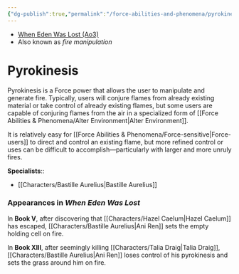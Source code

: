 ```yaml
---
{"dg-publish":true,"permalink":"/force-abilities-and-phenomena/pyrokinesis/","tags":["universal","alter","forcepower"],"noteIcon":"saber1"}
---
```


- [When Eden Was Lost (Ao3)](https://archiveofourown.org/works/19334440)
- Also known as *fire manipulation*
# Pyrokinesis
Pyrokinesis is a Force power that allows the user to manipulate and generate fire. Typically, users will conjure flames from already existing material or take control of already existing flames, but some users are capable of conjuring flames from the air in a specialized form of [[Force Abilities & Phenomena/Alter Environment\|Alter Environment]]. 

It is relatively easy for [[Force Abilities & Phenomena/Force-sensitive\|Force-users]] to direct and control an existing flame, but more refined control or uses can be difficult to accomplish—particularly with larger and more unruly fires. 

**Specialists**::
- [[Characters/Bastille Aurelius\|Bastille Aurelius]]
### Appearances in *When Eden Was Lost*
In **Book V**, after discovering that [[Characters/Hazel Caelum\|Hazel Caelum]] has escaped, [[Characters/Bastille Aurelius\|Ani Ren]] sets the empty holding cell on fire. 

In **Book XIII**, after seemingly killing [[Characters/Talia Draig\|Talia Draig]], [[Characters/Bastille Aurelius\|Ani Ren]] loses control of his pyrokinesis and sets the grass around him on fire. 